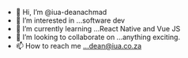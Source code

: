 - 👋 Hi, I’m @iua-deanachmad
- 👀 I’m interested in ...software dev
- 🌱 I’m currently learning ...React Native and Vue JS
- 💞️ I’m looking to collaborate on ...anything exciting.
- 📫 How to reach me ...dean@iua.co.za

<!---
iua-deanachmad/iua-deanachmad is a ✨ special ✨ repository because its `README.md` (this file) appears on your GitHub profile.
You can click the Preview link to take a look at your changes.
--->
